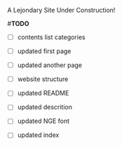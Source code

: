 A Lejondary Site Under Construction!

#**TODO**
- [ ] contents list categories  
- [ ] updated first page  
- [ ] updated another page  
- [ ] website structure  
- [ ] updated README  
- [ ] updated descrition
- [ ] updated NGE font  
- [ ] updated index  

